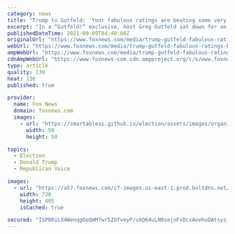 ```yaml
---
category: news
title: "Trump to Gutfeld: 'Your fabulous ratings are beating some very untalented people'; slams Biden's Afghan crisis"
excerpt: "In a “Gutfeld!” exclusive, host Greg Gutfeld sat down for an interview with former President Donald Trump who praised the late-night host for his soaring ratings."
publishedDateTime: 2021-09-09T04:40:00Z
originalUrl: "https://www.foxnews.com/media/trump-gutfeld-fabulous-ratings-biden-afghan-crisis"
webUrl: "https://www.foxnews.com/media/trump-gutfeld-fabulous-ratings-biden-afghan-crisis"
ampWebUrl: "https://www.foxnews.com/media/trump-gutfeld-fabulous-ratings-biden-afghan-crisis.amp"
cdnAmpWebUrl: "https://www-foxnews-com.cdn.ampproject.org/c/s/www.foxnews.com/media/trump-gutfeld-fabulous-ratings-biden-afghan-crisis.amp"
type: article
quality: 130
heat: 130
published: true

provider:
  name: Fox News
  domain: foxnews.com
  images:
    - url: "https://smartableai.github.io/election/assets/images/organizations/foxnews.com-50x50.jpg"
      width: 50
      height: 50

topics:
  - Election
  - Donald Trump
  - Republican Voice

images:
  - url: "https://a57.foxnews.com/cf-images.us-east-1.prod.boltdns.net/v1/static/694940094001/da79e517-2779-41d5-9f33-1c0b5ad193bf/51443114-5371-4aa9-b22b-7eb0c20705c5/1280x720/match/720/405/image.jpg?ve=1&tl=1"
    width: 720
    height: 405
    isCached: true

secured: "ISP8RiLX4WenqgOoQmM7wr5ZGfveyP/ukQ64uLN0sejoFxDcxAoehuDAtsysjJxBLn1Tzo0Sc8/g+ZkU8PVun8hh6Y6JBQwYRj5pPysvrGnMzoM+7MqQww9OXQ9l6ICKAjTi8hQQOAsIbzaEk1LJejCpG8MTwYbavoEJbWHfc5PdYj8tmvlTjkSzcYYEUt2j2MPGKZ4ZmsMynR4j8lKh+bS01jROTMTcRPiLaprdaFR9CT/19LYHIuu8XHEjwbzxFwJyVsX2CBe+qljZpeHWHI8/sEIebiTd/vd5L2jEsfzectkWWkA3gNUfttiu85XtKiFNmXYE8p//8Us13ZLwtOIqSZd9qycpgTM5vJwdQjU=;7kvBYwIunD72PzYAclcusw=="
---
```


